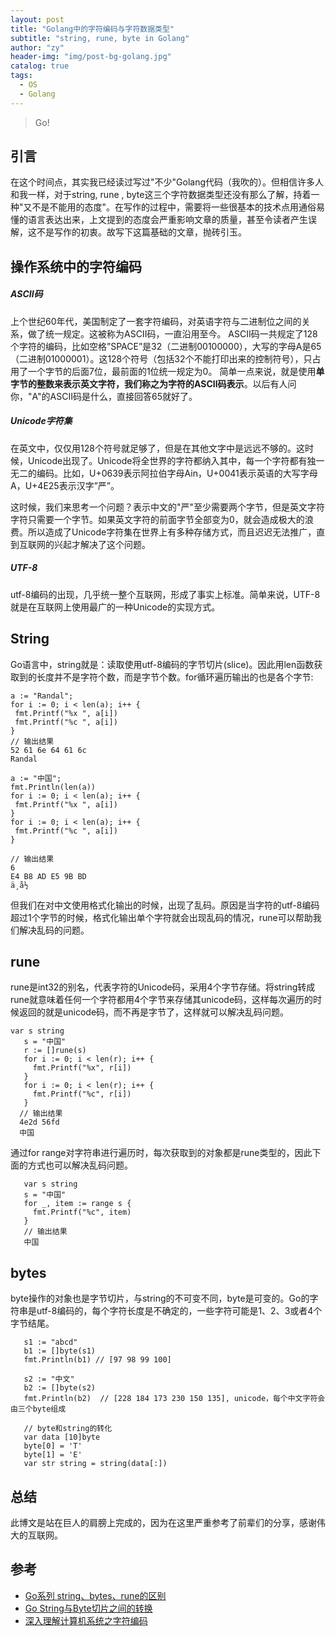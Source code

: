 ```yaml
---
layout: post
title: "Golang中的字符编码与字符数据类型"
subtitle: "string, rune, byte in Golang"
author: "zy"
header-img: "img/post-bg-golang.jpg"
catalog: true
tags:
  - OS
  - Golang 
---
```


> Go!

## 引言
在这个时间点，其实我已经读过写过"不少"Golang代码（我吹的）。但相信许多人和我一样，对于string, rune , byte这三个字符数据类型还没有那么了解，持着一种"又不是不能用的态度"。在写作的过程中，需要将一些很基本的技术点用通俗易懂的语言表达出来，上文提到的态度会严重影响文章的质量，甚至令读者产生误解，这不是写作的初衷。故写下这篇基础的文章，抛砖引玉。

## 操作系统中的字符编码

##### ASCII码
上个世纪60年代，美国制定了一套字符编码，对英语字符与二进制位之间的关系，做了统一规定。这被称为ASCII码，一直沿用至今。 
ASCII码一共规定了128个字符的编码，比如空格”SPACE”是32（二进制00100000），大写的字母A是65（二进制01000001）。这128个符号（包括32个不能打印出来的控制符号），只占用了一个字节的后面7位，最前面的1位统一规定为0。
简单一点来说，就是使用**单字节的整数来表示英文字符，我们称之为字符的ASCII码表示**。以后有人问你，"A"的ASCII码是什么，直接回答65就好了。

##### Unicode字符集
在英文中，仅仅用128个符号就足够了，但是在其他文字中是远远不够的。这时候，Unicode出现了。Unicode将全世界的字符都纳入其中，每一个字符都有独一无二的编码。比如，U+0639表示阿拉伯字母Ain，U+0041表示英语的大写字母A，U+4E25表示汉字”严”。

这时候，我们来思考一个问题？表示中文的"严"至少需要两个字节，但是英文字符字符只需要一个字节。如果英文字符的前面字节全部变为0，就会造成极大的浪费。所以造成了Unicode字符集在世界上有多种存储方式，而且迟迟无法推广，直到互联网的兴起才解决了这个问题。
                                               

##### UTF-8
utf-8编码的出现，几乎统一整个互联网，形成了事实上标准。简单来说，UTF-8就是在互联网上使用最广的一种Unicode的实现方式。


## String

Go语言中，string就是：读取使用utf-8编码的字节切片(slice)。因此用len函数获取到的长度并不是字符个数，而是字节个数。for循环遍历输出的也是各个字节:

```
a := "Randal";
for i := 0; i < len(a); i++ {
 fmt.Printf("%x ", a[i])
 fmt.Printf("%c ", a[i])
}
// 输出结果
52 61 6e 64 61 6c
Randal

```
```
a := "中国";
fmt.Println(len(a))
for i := 0; i < len(a); i++ {
 fmt.Printf("%x ", a[i])
}
for i := 0; i < len(a); i++ {
 fmt.Printf("%c ", a[i])
}

// 输出结果
6
E4 B8 AD E5 9B BD
ä¸­å½
```

但我们在对中文使用格式化输出的时候，出现了乱码。原因是当字符的utf-8编码超过1个字节的时候，格式化输出单个字符就会出现乱码的情况，rune可以帮助我们解决乱码的问题。

## rune

rune是int32的别名，代表字符的Unicode码，采用4个字节存储。将string转成rune就意味着任何一个字符都用4个字节来存储其unicode码，这样每次遍历的时候返回的就是unicode码，而不再是字节了，这样就可以解决乱码问题。

```
var s string
   s = "中国"
   r := []rune(s)
   for i := 0; i < len(r); i++ {
     fmt.Printf("%x", r[i])
   }
   for i := 0; i < len(r); i++ {
     fmt.Printf("%c", r[i])
   }
  // 输出结果
  4e2d 56fd
  中国
```
通过for range对字符串进行遍历时，每次获取到的对象都是rune类型的，因此下面的方式也可以解决乱码问题。
```
   var s string
   s = "中国"
   for _, item := range s {
     fmt.Printf("%c", item)
   }
   // 输出结果
   中国
```

## bytes

byte操作的对象也是字节切片，与string的不可变不同，byte是可变的。Go的字符串是utf-8编码的，每个字符长度是不确定的，一些字符可能是1、2、3或者4个字节结尾。

```
   s1 := "abcd"
   b1 := []byte(s1)
   fmt.Println(b1) // [97 98 99 100]

   s2 := "中文"
   b2 := []byte(s2)
   fmt.Println(b2)  // [228 184 173 230 150 135], unicode，每个中文字符会由三个byte组成
   
   // byte和string的转化
   var data [10]byte
   byte[0] = 'T'
   byte[1] = 'E'
   var str string = string(data[:])
```

## 总结
此博文是站在巨人的肩膀上完成的，因为在这里严重参考了前辈们的分享，感谢伟大的互联网。

## 参考

* [Go系列 string、bytes、rune的区别](https://juejin.im/post/5c1a2db5f265da61682b52f5)
* [Go String与Byte切片之间的转换](https://github.com/jemygraw/TechDoc/blob/master/Go%E7%A4%BA%E4%BE%8B%E5%AD%A6/Go%20String%E4%B8%8EByte%E5%88%87%E7%89%87%E4%B9%8B%E9%97%B4%E7%9A%84%E8%BD%AC%E6%8D%A2.markdown)
* [深入理解计算机系统之字符编码](https://blog.csdn.net/zyhmz/article/details/55657773)










